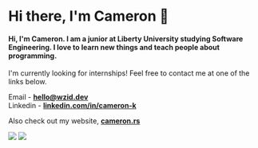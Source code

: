 <h1 align="Left">Hi there, I'm Cameron 👋</h1>

<h4 align="Left">Hi, I'm Cameron. I am a junior at Liberty University studying Software Engineering. I love to learn new things and teach people about programming. </h4>

I'm currently looking for internships! Feel free to contact me at one of the links below.

Email - **[hello@wzid.dev](mailto:hello@wzid.dev)**<br>
Linkedin - **[linkedin.com/in/cameron-k](https://www.linkedin.com/in/cameron-k-a00565257/)**<br>

Also check out my website, [**cameron.rs**](https://cameron.rs)
  

<span align="left">

<img src="https://github-readme-stats.vercel.app/api/top-langs/?username=wzid&layout=compact&theme=gruvbox&exclude_repo=dotfiles">
  
<img src="https://spotify-github-profile.vercel.app/api/view?uid=nscpq91x1a3iz5ervo4svdxq9&cover_image=true&theme=novatorem&show_offline=true&background_color=121212&interchange=false&bar_color=53b14f&bar_color_cover=true">

</span>

